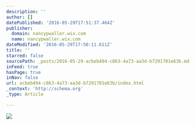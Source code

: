 ```yaml
---
description: ''
author: []
datePublished: '2016-05-29T17:51:37.464Z'
publisher:
  domain: nancypwaller.wix.com
  name: nancypwaller.wix.com
dateModified: '2016-05-29T17:50:11.611Z'
title: ''
starred: false
sourcePath: _posts/2016-05-29-acbeb494-c863-4a73-aa3d-b7291701e63b.md
inFeed: true
hasPage: true
inNav: false
url: acbeb494-c863-4a73-aa3d-b7291701e63b/index.html
_context: 'http://schema.org'
_type: Article

---
```

![](https://static.wixstatic.com/media/d01830_34f15b31d1c8432188230022cbfb5534.jpg/v1/fill/w_792,h_612,al_c,q_90/d01830_34f15b31d1c8432188230022cbfb5534.jpg)